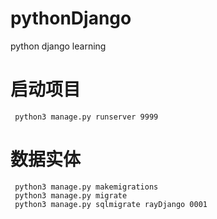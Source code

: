 # pythonDjango
python django learning


# 启动项目
     python3 manage.py runserver 9999

# 数据实体
     python3 manage.py makemigrations
     python3 manage.py migrate
     python3 manage.py sqlmigrate rayDjango 0001